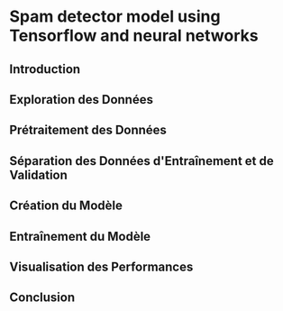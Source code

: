 # Spam detector model using Tensorflow and neural networks

## Introduction

## Exploration des Données

## Prétraitement des Données

## Séparation des Données d'Entraînement et de Validation

## Création du Modèle

## Entraînement du Modèle

## Visualisation des Performances

## Conclusion
